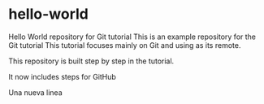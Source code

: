 # hello-world
Hello World repository for Git tutorial
This is an example repository for the Git tutorial
This tutorial focuses mainly on Git and using as its remote.

This repository is built step by step in the tutorial.

It now includes steps for GitHub

Una nueva linea